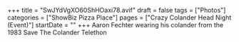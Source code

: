 +++
title = "SwJYdVgXO60ShHOaxi78.avif"
draft = false
tags = ["Photos"]
categories = ["ShowBiz Pizza Place"]
pages = ["Crazy Colander Head Night (Event)"]
startDate = ""
+++
Aaron Fechter wearing his colander from the 1983 Save The Colander Telethon

